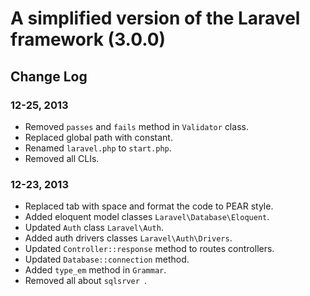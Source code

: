 A simplified version of the Laravel framework (3.0.0)
=====================================================

Change Log
----------

### 12-25, 2013

- Removed `passes` and `fails` method in `Validator` class.
- Replaced global path with constant.
- Renamed `laravel.php` to `start.php`.
- Removed all CLIs.

### 12-23, 2013

- Replaced tab with space and format the code to PEAR style.
- Added eloquent model classes `Laravel\Database\Eloquent`.
- Updated `Auth` class `Laravel\Auth`.
- Added auth drivers classes `Laravel\Auth\Drivers`.
- Updated `Controller::response` method to routes controllers.
- Updated `Database::connection` method.
- Added `type_em` method in `Grammar`.
- Removed all about `sqlsrver `.
